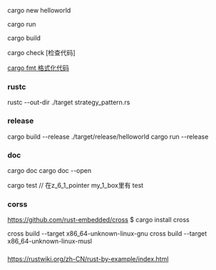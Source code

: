cargo new helloworld

cargo run

cargo build

cargo check [检查代码]

[cargo fmt 格式化代码](https://github.com/rust-lang/rustfmt)

### rustc
rustc --out-dir ./target strategy_pattern.rs 
 
### release
cargo build --release
./target/release/helloworld 
cargo run --release


### doc
cargo doc
cargo doc --open

cargo test // 在z_6_1_pointer my_1_box里有 test

### corss

https://github.com/rust-embedded/cross
$ cargo install cross

cross build --target x86_64-unknown-linux-gnu
cross build --target x86_64-unknown-linux-musl
###

https://rustwiki.org/zh-CN/rust-by-example/index.html
